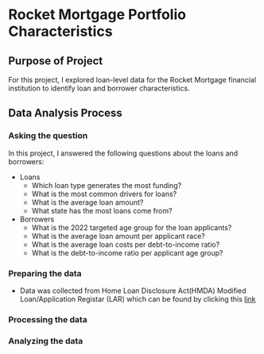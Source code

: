 # Rocket Mortgage Portfolio Characteristics

## Purpose of Project

For this project, I explored loan-level data for the Rocket Mortgage financial institution to identify loan and borrower characteristics. 

## Data Analysis Process

### Asking the question

In this project, I answered the following questions about the loans and borrowers:

- Loans  
  - Which loan type generates the most funding?  
  - What is the most common drivers for loans?  
  - What is the average loan amount?
  - What state has the most loans come from?
- Borrowers
  - What is the 2022 targeted age group for the loan applicants?
  - What is the average loan amount per applicant race?
  - What is the average loan costs per debt-to-income ratio?
  - What is the debt-to-income ratio per applicant age group?

### Preparing the data

- Data was collected from Home Loan Disclosure Act(HMDA) Modified Loan/Application Registar (LAR) which can be found by clicking this [link](https://ffiec.cfpb.gov/data-publication/modified-lar/2022)

### Processing the data 
 
### Analyzing the data 

